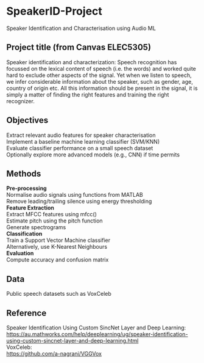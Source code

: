 # SpeakerID-Project
Speaker Identification and Characterisation using Audio ML
## Project title (from Canvas ELEC5305)
Speaker identification and characterization:
Speech recognition has focussed on the lexical content of speech (i.e. the words) and worked quite hard to exclude other aspects of the signal. Yet when we listen to speech, we infer considerable information about the speaker, such as gender, age, country of origin etc. All this information should be present in the signal, it is simply a matter of finding the right features and training the right recognizer.
## Objectives
Extract relevant audio features for speaker characterisation<br>
Implement a baseline machine learning classifier (SVM/KNN)<br>
Evaluate classifier performance on a small speech dataset<br>
Optionally explore more advanced models (e.g., CNN) if time permits
## Methods
**Pre-processing**<br>
Normalise audio signals using functions from MATLAB<br>
Remove leading/trailing silence using energy thresholding<br>
**Feature Extraction**<br>
Extract MFCC features using mfcc()<br>
Estimate pitch using the pitch function<br>
Generate spectrograms<br>
**Classification**<br>
Train a Support Vector Machine classifier<br>
Alternatively, use K-Nearest Neighbours <br>
**Evaluation**<br>
Compute accuracy and confusion matrix
## Data
Public speech datasets such as VoxCeleb
## Reference
Speaker Identification Using Custom SincNet Layer and Deep Learning:<br>
https://au.mathworks.com/help/deeplearning/ug/speaker-identification-using-custom-sincnet-layer-and-deep-learning.html<br>
VoxCeleb:<br>
https://github.com/a-nagrani/VGGVox<br>
